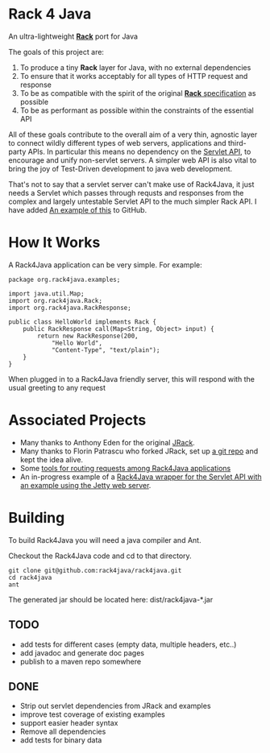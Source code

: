 # Rack 4 Java

An ultra-lightweight [**Rack**][1] port for Java

The goals of this project are:

1. To produce a tiny **Rack** layer for Java, with no external dependencies
2. To ensure that it works acceptably for all types of HTTP request and response
3. To be as compatible with the spirit of the original [**Rack** specification][2] as possible
4. To be as performant as possible within the constraints of the essential API

All of these goals contribute to the overall aim of a very thin, agnostic layer to connect wildly different types 
of web servers, applications and third-party APIs. In particular this means no dependency on the [Servlet API][3], 
to encourage and unify non-servlet servers. A simpler web API is also vital to bring the joy of Test-Driven development 
to java web development. 

That's not to say that a servlet server can't make use of Rack4Java, it just needs a Servlet which passes 
through requsts and responses from the complex and largely untestable Servlet API to the much simpler Rack API. 
I have added [An example of this][5] to GitHub.

# How It Works

A Rack4Java application can be very simple. For example:

    package org.rack4java.examples;

    import java.util.Map;
    import org.rack4java.Rack;
    import org.rack4java.RackResponse;

    public class HelloWorld implements Rack {
        public RackResponse call(Map<String, Object> input) {
            return new RackResponse(200, 
        		"Hello World", 
        		"Content-Type", "text/plain");
        }
    }
  
When plugged in to a Rack4Java friendly server, this will respond with the usual greeting to any request

# Associated Projects

* Many thanks to Anthony Eden for the original [JRack][4].
* Many thanks to Florin Patrascu who forked JRack, set up [a git repo][5] and kept the idea alive.
* Some [tools for routing requests among Rack4Java applications][7] 
* An in-progress example of a [Rack4Java wrapper for the Servlet API with an example using the Jetty web server][6].

# Building

To build Rack4Java you will need a java compiler and Ant.

Checkout the Rack4Java code and cd to that directory.

    git clone git@github.com:rack4java/rack4java.git
    cd rack4java
    ant

The generated jar should be located here: dist/rack4java-*.jar

TODO
----

* add tests for different cases (empty data, multiple headers, etc..)
* add javadoc and generate doc pages
* publish to a maven repo somewhere

DONE
----

* Strip out servlet dependencies from JRack and examples
* improve test coverage of existing examples
* support easier header syntax 
* Remove all dependencies
* add tests for binary data


[1]: http://rack.rubyforge.org
[2]: http://rack.rubyforge.org/doc/files/SPEC.html
[3]: http://www.oracle.com/technetwork/java/javaee/servlet/index.html
[4]: https://sourceforge.net/projects/approvaltests/files/
[5]: https://github.com/florinpatrascu/jrack
[6]: https://github.com/rack4java/rack4java-servlet
[7]: https://github.com/rack4java/rack4java-router

